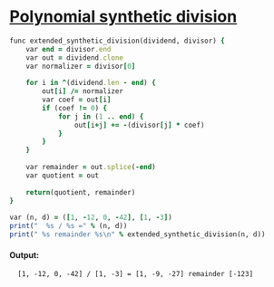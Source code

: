 [1]: https://rosettacode.org/wiki/Polynomial_synthetic_division

# [Polynomial synthetic division][1]

```ruby
func extended_synthetic_division(dividend, divisor) {
    var end = divisor.end
    var out = dividend.clone
    var normalizer = divisor[0]
 
    for i in ^(dividend.len - end) {
        out[i] /= normalizer
        var coef = out[i]
        if (coef != 0) {
            for j in (1 .. end) {
                out[i+j] += -(divisor[j] * coef)
            }
        }
    }
 
    var remainder = out.splice(-end)
    var quotient = out
 
    return(quotient, remainder)
}
 
var (n, d) = ([1, -12, 0, -42], [1, -3])
print("  %s / %s =" % (n, d))
print(" %s remainder %s\n" % extended_synthetic_division(n, d))
```

#### Output:
```
  [1, -12, 0, -42] / [1, -3] = [1, -9, -27] remainder [-123]
```